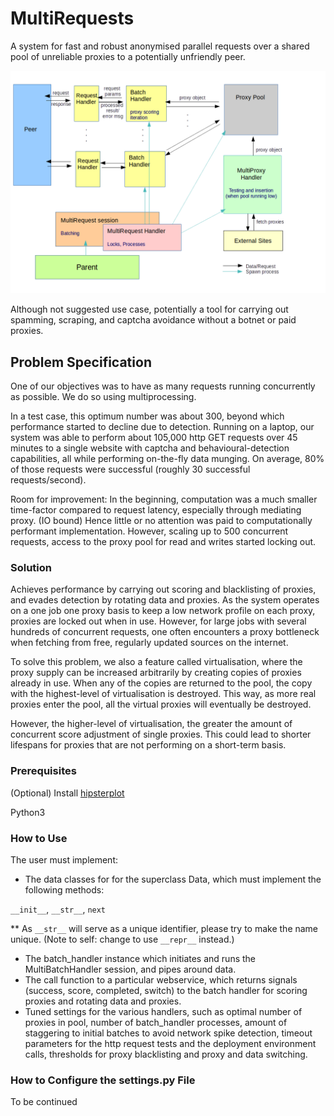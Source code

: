 # MultiRequests

A system for fast and robust anonymised parallel requests over a shared pool of unreliable proxies to a potentially unfriendly peer. 

![Images/DiagramSharp.png](https://github.com/raskellr/test/blob/master/images/DiagramSharp.png)

Although not suggested use case, potentially a tool for carrying out spamming, scraping, and captcha avoidance without a botnet or paid proxies.

## Problem Specification
One of our objectives was to have as many requests running concurrently as possible. We do so using multiprocessing.

In a test case, this optimum number was about 300, beyond which performance started to decline due to detection. Running on a laptop, our system was able to perform about 105,000 http GET requests over 45 minutes to a single website with captcha and behavioural-detection capabilities, all while performing on-the-fly data munging. On average, 80% of those requests were successful (roughly 30 successful requests/second).
 
Room for improvement: In the beginning, computation was a much smaller time-factor compared to request latency, especially through mediating proxy. (IO bound) Hence little or no attention was paid to computationally performant implementation. However, scaling up to 500 concurrent requests, access to the proxy pool for read and writes started locking out.

### Solution
Achieves performance by carrying out scoring and blacklisting of proxies, and evades detection by rotating data and proxies. As the system operates on a one job one proxy basis to keep a low network profile on each proxy, proxies are locked out when in use. However, for large jobs with several hundreds of concurrent requests, one often encounters a proxy bottleneck when fetching from free, regularly updated sources on the internet.

To solve this problem, we also a feature called virtualisation, where the proxy supply can be increased arbitrarily by creating copies of proxies already in use. When any of the copies are returned to the pool, the copy with the highest-level of virtualisation is destroyed. This way, as more real proxies enter the pool, all the virtual proxies will eventually be destroyed. 

However, the higher-level of virtualisation, the greater the amount of concurrent score adjustment of single proxies. This could lead to shorter lifespans for proxies that are not performing on a short-term basis.

### Prerequisites

(Optional) Install [hipsterplot](https://github.com/imh/hipsterplot)

Python3

### How to Use
The user must implement:
* The data classes for for the superclass Data, which must implement the following methods:

`__init__`, `__str__`, `next`

** As `__str__` will serve as a unique identifier, please try to make the name unique. (Note to self: change to use `__repr__` instead.)

* The batch_handler instance which initiates and runs the MultiBatchHandler session, and pipes around data. 
* The call function to a particular webservice, which returns signals (success, score, completed, switch) to the batch handler for scoring proxies and rotating data and proxies. 
* Tuned settings for the various handlers, such as optimal number of proxies in pool, number of batch_handler processes, amount of staggering to initial batches to avoid network spike detection, timeout parameters for the http request tests and the deployment environment calls, thresholds for proxy blacklisting and proxy and data switching. 

### How to Configure the settings.py File
To be continued

